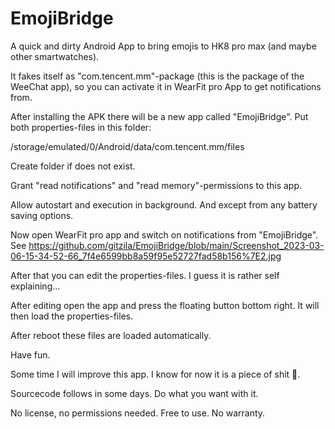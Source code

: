 # EmojiBridge
A quick and dirty Android App to bring emojis to HK8 pro max (and maybe other smartwatches).

It fakes itself as "com.tencent.mm"-package (this is the package of the WeeChat app), so you can activate it in WearFit pro App to get notifications from.

After installing the APK there will be a new app called "EmojiBridge". Put both properties-files in this folder:

/storage/emulated/0/Android/data/com.tencent.mm/files

Create folder if does not exist.

Grant "read notifications" and "read memory"-permissions to this app.

Allow autostart and execution in background. And except from any battery saving options.

Now open WearFit pro app and switch on notifications from "EmojiBridge". See https://github.com/gitzila/EmojiBridge/blob/main/Screenshot_2023-03-06-15-34-52-66_7f4e6599bb8a59f95e52727fad58b156%7E2.jpg

After that you can edit the properties-files. I guess it is rather self explaining...

After editing open the app and press the floating button bottom right. It will then load the properties-files. 

After reboot these files are loaded automatically. 

Have fun.

Some time I will improve this app. I know for now it is a piece of shit 🙈.

Sourcecode follows in some days. Do what you want with it.

No license, no permissions needed. Free to use.
No warranty.
